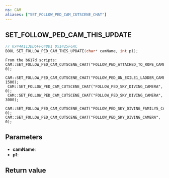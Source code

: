 ```yaml
---
ns: CAM
aliases: ["SET_FOLLOW_PED_CAM_CUTSCENE_CHAT"]
---
```

## SET_FOLLOW_PED_CAM_THIS_UPDATE

```c
// 0x44A113DD6FFC48D1 0x1425F6AC
BOOL SET_FOLLOW_PED_CAM_THIS_UPDATE(char* camName, int p1);
```

```
From the b617d scripts:  
CAM::SET_FOLLOW_PED_CAM_CUTSCENE_CHAT("FOLLOW_PED_ATTACHED_TO_ROPE_CAMERA", 0);  
 CAM::SET_FOLLOW_PED_CAM_CUTSCENE_CHAT("FOLLOW_PED_ON_EXILE1_LADDER_CAMERA", 1500);  
 CAM::SET_FOLLOW_PED_CAM_CUTSCENE_CHAT("FOLLOW_PED_SKY_DIVING_CAMERA", 0);  
 CAM::SET_FOLLOW_PED_CAM_CUTSCENE_CHAT("FOLLOW_PED_SKY_DIVING_CAMERA", 3000);  
 CAM::SET_FOLLOW_PED_CAM_CUTSCENE_CHAT("FOLLOW_PED_SKY_DIVING_FAMILY5_CAMERA", 0);  
CAM::SET_FOLLOW_PED_CAM_CUTSCENE_CHAT("FOLLOW_PED_SKY_DIVING_CAMERA", 0);  
```

## Parameters
* **camName**: 
* **p1**: 

## Return value
